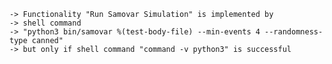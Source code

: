     -> Functionality "Run Samovar Simulation" is implemented by
    -> shell command
    -> "python3 bin/samovar %(test-body-file) --min-events 4 --randomness-type canned"
    -> but only if shell command "command -v python3" is successful
